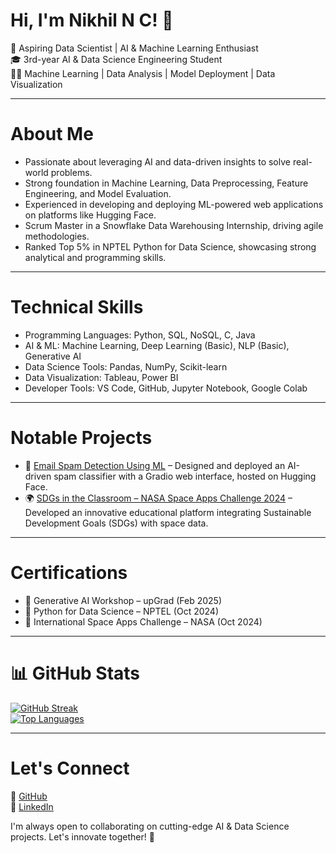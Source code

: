 # Hi, I'm Nikhil N C! 👋

🚀 Aspiring Data Scientist | AI & Machine Learning Enthusiast  
🎓 3rd-year AI & Data Science Engineering Student  
👨‍💻 Machine Learning | Data Analysis | Model Deployment | Data Visualization  

---

# About Me  
- Passionate about leveraging AI and data-driven insights to solve real-world problems.  
- Strong foundation in Machine Learning, Data Preprocessing, Feature Engineering, and Model Evaluation.  
- Experienced in developing and deploying ML-powered web applications on platforms like Hugging Face.  
- Scrum Master in a Snowflake Data Warehousing Internship, driving agile methodologies.  
- Ranked Top 5% in NPTEL Python for Data Science, showcasing strong analytical and programming skills.  

---

# Technical Skills  
- Programming Languages: Python, SQL, NoSQL, C, Java  
- AI & ML: Machine Learning, Deep Learning (Basic), NLP (Basic), Generative AI  
- Data Science Tools: Pandas, NumPy, Scikit-learn  
- Data Visualization: Tableau, Power BI  
- Developer Tools: VS Code, GitHub, Jupyter Notebook, Google Colab  

---

# Notable Projects  
- 🚀 [Email Spam Detection Using ML](#) – Designed and deployed an AI-driven spam classifier with a Gradio web interface, hosted on Hugging Face.  
- 🌍 [SDGs in the Classroom – NASA Space Apps Challenge 2024](#) – Developed an innovative educational platform integrating Sustainable Development Goals (SDGs) with space data.  

---

# Certifications  
- 📖 Generative AI Workshop – upGrad (Feb 2025)  
- 📖 Python for Data Science – NPTEL (Oct 2024)  
- 📖 International Space Apps Challenge – NASA (Oct 2024)  

---

# 📊 GitHub Stats  
[![GitHub Streak](https://streak-stats.demolab.com?user=nikhildatascience&theme=radical)](https://git.io/streak-stats)  
[![Top Languages](https://github-readme-stats.vercel.app/api/top-langs/?username=nikhildatascience&layout=compact&theme=radical)](https://github.com/anuraghazra/github-readme-stats)  

---

# Let's Connect  
🔗 [GitHub](https://github.com/nikhildatascience)  
🔗 [LinkedIn](https://github.com/nikhildatascience)  

I'm always open to collaborating on cutting-edge AI & Data Science projects. Let's innovate together! 🚀



